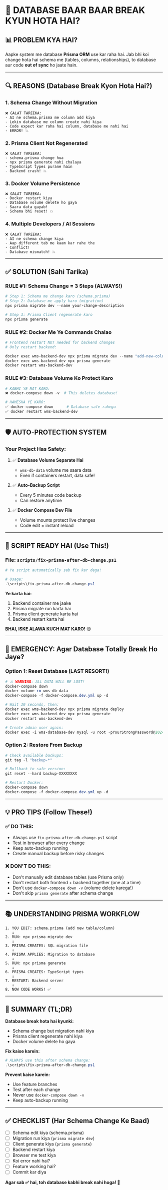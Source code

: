 # 🔴 DATABASE BAAR BAAR BREAK KYUN HOTA HAI?

## 📊 **PROBLEM KYA HAI?**

Aapke system me database **Prisma ORM** use kar raha hai. Jab bhi koi change hota hai schema me (tables, columns, relationships), to database aur code **out of sync** ho jaate hain.

---

## 🔍 **REASONS (Database Break Kyon Hota Hai?)**

### **1. Schema Change Without Migration**
```
❌ GALAT TAREEKA:
- AI ne schema.prisma me column add kiya
- Lekin database me column create nahi kiya
- Code expect kar raha hai column, database me nahi hai
- ERROR! 💥
```

### **2. Prisma Client Not Regenerated**
```
❌ GALAT TAREEKA:
- schema.prisma change hua
- npx prisma generate nahi chalaya
- TypeScript types purane hain
- Backend crash! 💥
```

### **3. Docker Volume Persistence**
```
❌ GALAT TAREEKA:
- Docker restart kiya
- Database volume delete ho gaya
- Saara data gayab!
- Schema bhi reset! 💥
```

### **4. Multiple Developers / AI Sessions**
```
❌ GALAT TAREEKA:
- AI ne schema change kiya
- Aap different tab me kaam kar rahe the
- Conflict!
- Database mismatch! 💥
```

---

## ✅ **SOLUTION (Sahi Tarika)**

### **RULE #1: Schema Change = 3 Steps (ALWAYS!)**

```powershell
# Step 1: Schema me change karo (schema.prisma)
# Step 2: Database me apply karo (migration)
npx prisma migrate dev --name your-change-description

# Step 3: Prisma Client regenerate karo
npx prisma generate
```

### **RULE #2: Docker Me Ye Commands Chalao**

```powershell
# Frontend restart NOT needed for backend changes
# Only restart backend:

docker exec wms-backend-dev npx prisma migrate dev --name "add-new-column"
docker exec wms-backend-dev npx prisma generate
docker restart wms-backend-dev
```

### **RULE #3: Database Volume Ko Protect Karo**

```powershell
# KABHI YE MAT KARO:
❌ docker-compose down -v  # This deletes database!

# HAMESHA YE KARO:
✅ docker-compose down      # Database safe rahega
✅ docker restart wms-backend-dev
```

---

## 🛡️ **AUTO-PROTECTION SYSTEM**

### **Your Project Has Safety:**

1. ✅ **Database Volume Separate Hai**
   - `wms-db-data` volume me saara data
   - Even if containers restart, data safe!

2. ✅ **Auto-Backup Script**
   - Every 5 minutes code backup
   - Can restore anytime

3. ✅ **Docker Compose Dev File**
   - Volume mounts protect live changes
   - Code edit = instant reload

---

## 📝 **SCRIPT READY HAI (Use This!)**

### **File: `scripts/fix-prisma-after-db-change.ps1`**

```powershell
# Ye script automatically sab fix kar dega!

# Usage:
.\scripts\fix-prisma-after-db-change.ps1
```

**Ye karta hai:**
1. Backend container me jaake
2. Prisma migrate run karta hai
3. Prisma client generate karta hai
4. Backend restart karta hai

**BHAI, ISKE ALAWA KUCH MAT KARO!** 😊

---

## 🚨 **EMERGENCY: Agar Database Totally Break Ho Jaye?**

### **Option 1: Reset Database (LAST RESORT!)**

```powershell
# ⚠️ WARNING: ALL DATA WILL BE LOST!
docker-compose down
docker volume rm wms-db-data
docker-compose -f docker-compose.dev.yml up -d

# Wait 30 seconds, then:
docker exec wms-backend-dev npx prisma migrate deploy
docker exec wms-backend-dev npx prisma generate
docker restart wms-backend-dev

# Create admin user again:
docker exec -i wms-database-dev mysql -u root -pYourStrongPassword@2024 warehouse_wms < create-admin.sql
```

### **Option 2: Restore From Backup**

```powershell
# Check available backups:
git tag -l "backup-*"

# Rollback to safe version:
git reset --hard backup-XXXXXXXX

# Restart Docker:
docker-compose down
docker-compose -f docker-compose.dev.yml up -d
```

---

## 💡 **PRO TIPS (Follow These!)**

### **✅ DO THIS:**
- Always use `fix-prisma-after-db-change.ps1` script
- Test in browser after every change
- Keep auto-backup running
- Create manual backup before risky changes

### **❌ DON'T DO THIS:**
- Don't manually edit database tables (use Prisma only)
- Don't restart both frontend + backend together (one at a time)
- Don't use `docker-compose down -v` (volume delete karega!)
- Don't skip `prisma generate` after schema change

---

## 📚 **UNDERSTANDING PRISMA WORKFLOW**

```
1. YOU EDIT: schema.prisma (add new table/column)
   ↓
2. RUN: npx prisma migrate dev
   ↓
3. PRISMA CREATES: SQL migration file
   ↓
4. PRISMA APPLIES: Migration to database
   ↓
5. RUN: npx prisma generate
   ↓
6. PRISMA CREATES: TypeScript types
   ↓
7. RESTART: Backend server
   ↓
8. NOW CODE WORKS! ✅
```

---

## 🎯 **SUMMARY (TL;DR)**

**Database break hota hai kyunki:**
- Schema change but migration nahi kiya
- Prisma client regenerate nahi kiya
- Docker volume delete ho gaya

**Fix kaise karein:**
```powershell
# ALWAYS use this after schema change:
.\scripts\fix-prisma-after-db-change.ps1
```

**Prevent kaise karein:**
- Use feature branches
- Test after each change
- Never use `docker-compose down -v`
- Keep auto-backup running

---

## ✅ **CHECKLIST (Har Schema Change Ke Baad)**

- [ ] Schema edit kiya (schema.prisma)
- [ ] Migration run kiya (`prisma migrate dev`)
- [ ] Client generate kiya (`prisma generate`)
- [ ] Backend restart kiya
- [ ] Browser me test kiya
- [ ] Koi error nahi hai?
- [ ] Feature working hai?
- [ ] Commit kar diya

**Agar sab ✅ hai, toh database kabhi break nahi hoga! 🚀**
